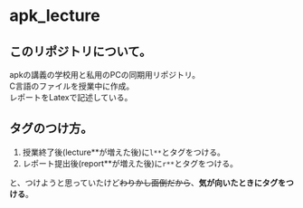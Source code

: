 # apk_lecture
## このリポジトリについて。
apkの講義の学校用と私用のPCの同期用リポジトリ。  
C言語のファイルを授業中に作成。  
レポートをLatexで記述している。  

## タグのつけ方。
1. 授業終了後(lecture**が増えた後)に`l**`とタグをつける。
1. レポート提出後(report**が増えた後)に`r**`とタグをつける。

と、つけようと思っていたけど~~わりかし面倒だから~~、**気が向いたときにタグをつける**。
